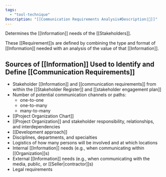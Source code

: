 ```yaml
---
tags:
  - "tool-technique"
Description: "[[Communication Requirements Analysis#Description|📝]]"
---
```

Determines the [[Information]] needs of the [[Stakeholders]].

These [[Requirement]]s are defined by combining the type and format of [[Information]] needed with an analysis of the value of that [[Information]].
## Sources of [[Information]] Used to Identify and Define [[Communication Requirements]]
- Stakeholder [[Information]] and [[communication requirements]] from within the [[Stakeholder Register]] and [[stakeholder engagement plan]]
- Number of potential communication channels or paths:
	- one-to-one
	- one-to-many
	- many-to-many
- [[Project Organization Chart]]
- [[Project Organization]] and stakeholder responsibility, relationships, and interdependencies
- [[Development approach]]
- Disciplines, departments, and specialties
- Logistics of how many persons will be involved and at which locations
- Internal [[Information]] needs (e.g., when communicating within [[Organization]]s)
- External [[Information]] needs (e.g., when communicating with the media, public, or [[Seller|contractor]]s)
- Legal requirements